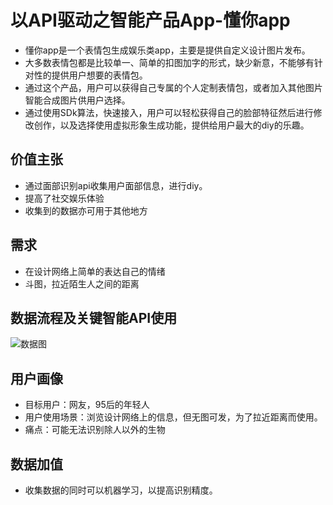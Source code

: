 # 以API驱动之智能产品App-懂你app
* 懂你app是一个表情包生成娱乐类app，主要是提供自定义设计图片发布。
* 大多数表情包都是比较单一、简单的扣图加字的形式，缺少新意，不能够有针对性的提供用户想要的表情包。
* 通过这个产品，用户可以获得自己专属的个人定制表情包，或者加入其他图片智能合成图片供用户选择。
* 通过使用SDk算法，快速接入，用户可以轻松获得自己的脸部特征然后进行修改创作，以及选择使用虚拟形象生成功能，提供给用户最大的diy的乐趣。
## 价值主张
* 通过面部识别api收集用户面部信息，进行diy。
* 提高了社交娱乐体验
* 收集到的数据亦可用于其他地方
## 需求
*  在设计网络上简单的表达自己的情绪
*  斗图，拉近陌生人之间的距离
## 数据流程及关键智能API使用
![数据图](https://images.gitee.com/uploads/images/2020/0718/012704_0ee165ee_2230586.png "005.png")
## 用户画像
* 目标用户：网友，95后的年轻人
* 用户使用场景：浏览设计网络上的信息，但无图可发，为了拉近距离而使用。
* 痛点：可能无法识别除人以外的生物
## 数据加值
* 收集数据的同时可以机器学习，以提高识别精度。
